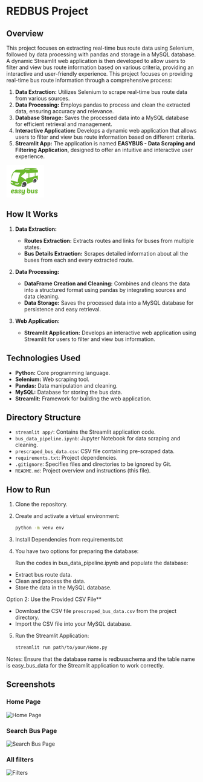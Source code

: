 # **REDBUS Project**


## Overview
This project focuses on extracting real-time bus route data using Selenium, followed by data processing with pandas and storage in a MySQL database. A dynamic Streamlit web application is then developed to allow users to filter and view bus route information based on various criteria, providing an interactive and user-friendly experience. This project focuses on providing real-time bus route information through a comprehensive process:

1. **Data Extraction:** Utilizes Selenium to scrape real-time bus route data from various sources.
2. **Data Processing:** Employs pandas to process and clean the extracted data, ensuring accuracy and relevance.
3. **Database Storage:** Saves the processed data into a MySQL database for efficient retrieval and management.
4. **Interactive Application:** Develops a dynamic web application that allows users to filter and view bus route information based on different criteria.
5. **Streamlit App:** The application is named **EASYBUS - Data Scraping and Filtering Application**, designed to offer an intuitive and interactive user experience.
<img src="images/logo.png" width="100" height="auto" />




## How It Works
1. **Data Extraction:**
   - **Routes Extraction:** Extracts routes and links for buses from multiple states.
   - **Bus Details Extraction:** Scrapes detailed information about all the buses from each and every extracted route.

2. **Data Processing:**
   - **DataFrame Creation and Cleaning:** Combines and cleans the data into a structured format using pandas by integrating sources and data cleaning.
   - **Data Storage:** Saves the processed data into a MySQL database for persistence and easy retrieval.

3. **Web Application:**
   - **Streamlit Application:** Develops an interactive web application using Streamlit for users to filter and view bus information.

## Technologies Used
- **Python:** Core programming language.
- **Selenium:** Web scraping tool.
- **Pandas:** Data manipulation and cleaning.
- **MySQL:** Database for storing the bus data.
- **Streamlit:** Framework for building the web application.




## Directory Structure
- `streamlit app/`: Contains the Streamlit application code.
- `bus_data_pipeline.ipynb`: Jupyter Notebook for data scraping and cleaning.
- `prescraped_bus_data.csv`: CSV file containing pre-scraped data.
- `requirements.txt`: Project dependencies.
- `.gitignore`: Specifies files and directories to be ignored by Git.
- `README.md`: Project overview and instructions (this file).

## How to Run
1. Clone the repository.
2. Create and activate a virtual environment:
   ```bash
   python -m venv env
3. Install Dependencies from requirements.txt
4. You have two options for preparing the database:
   
   Run the codes in bus_data_pipeline.ipynb and populate the database:
- 	Extract bus route data.
- 	Clean and process the data.
- 	Store the data in the MySQL database.

   Option 2: Use the Provided CSV File**
-  Download the CSV file `prescraped_bus_data.csv` from the project directory.
-  Import the CSV file into your MySQL database.
  
5. Run the Streamlit Application:
  	```bash
   streamlit run path/to/your/Home.py
   
Notes:
Ensure that the database name is redbusschema and the table name is easy_bus_data for the Streamlit application to work correctly.

## Screenshots
### Home Page
![Home Page](./screenshots/Home_page.png)

### Search Bus Page
![Search Bus Page](./screenshots/Searchbus_page.png)

### All filters
<img src="./screenshots/Filters.png" alt="Filters" width="400" height="300">
